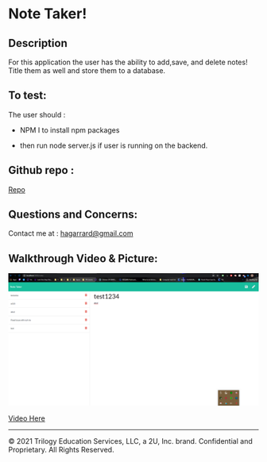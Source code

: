 # Note Taker!



## Description
 For this application the user has the ability to add,save, and delete notes! Title them as well and store them to a database.

## To test:

The user should :

  * NPM I to install npm packages

  * then run node server.js if user is running on the backend.

## Github repo :


<a href="https://github.com/H-garr/note-taker">Repo</a>


## Questions and Concerns:
Contact me at :
<a href="https://hagarrard@gmail.com">hagarrard@gmail.com</a>

## Walkthrough Video & Picture: 

![Pic of HTML](./Assets/pic-of-working-site.png)

<a href="https://drive.google.com/file/d/1C7nwQYp7aqb2KPTJt2BBzEsZ33X-2WnO/view">Video Here</a>
- - -
© 2021 Trilogy Education Services, LLC, a 2U, Inc. brand. Confidential and Proprietary. All Rights Reserved.